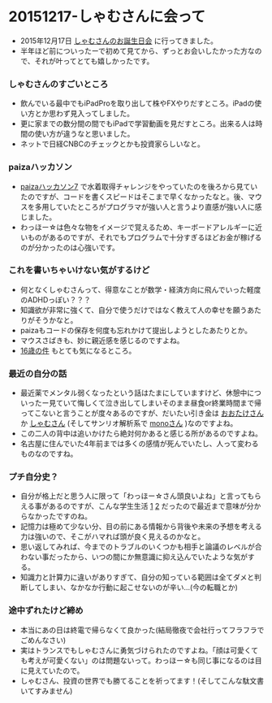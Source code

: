 ﻿# 20151217-しゃむさんに会って

* 2015年12月17日 [しゃむさんのお誕生日会](https://twitter.com/syamncat/status/677460394768658433) に行ってきました。
* 半年ほど前についったーで初めて見てから、ずっとお会いしたかった方なので、それが叶ってとても嬉しかったです。

### しゃむさんのすごいところ
* 飲んでいる最中でもiPadProを取り出して株やFXやりだすところ。iPadの使い方とか思わず見入ってしました。
* 更に家までの数分間の間でもiPadで学習動画を見だすところ。出来る人は時間の使い方が違うなと思いました。
* ネットで日経CNBCのチェックとかも投資家らしいなと。

### paizaハッカソン
* [paizaハッカソン7](https://paiza.jp/poh/ando) で水着取得チャレンジをやっていたのを後ろから見ていたのですが、コードを書くスピードはそこまで早くなかったなと。後、マウスを多用していたところがプログラマが強い人と言うより直感が強い人に感じました。
* わっほー☆は色々な物をイメージで覚えるため、キーボードアレルギーに近いものがあるのですが、それでもプログラムで十分すぎるほどお金が稼げるのが分かったのは心強いです。

### これを書いちゃいけない気がするけど
* 何となくしゃむさんって、得意なことが数学・経済方向に飛んでいった軽度のADHDっぽい？？？
* 知識欲が非常に強くて、自分で使うだけではなく教えて人の幸せを願うあたりがそうかなと。
* paizaもコードの保存を何度も忘れかけて提出しようとしたあたりとか。
* マウスさばきも、妙に親近感を感じるのですよね。
* [16歳の件](http://saku.io/goodbye-20-years-old/) もとても気になるところ。

### 最近の自分の話
* 最近薬でメンタル弱くなったという話はたまにしていますけど、休憩中についったー見ていて悔しくて泣き出してしまいそのまま昼食or終業時間まで帰ってこないと言うことが度々あるのですが、だいたい引き金は [おおたけさん](https://twitter.com/ohtaket/) か [しゃむさん](https://twitter.com/syamncat/) (そしてサンリオ解析系で [monoさん](https://twitter.com/mono0x/) )なのですよね。
* この二人の背中は追いかけたら絶対何かあると感じる所があるのですよね。
* 名古屋に住んでいた4年前までは多くの感情が死んでいたし、人って変わるものなのですね。

### プチ自分史？
* 自分が格上だと思う人に限って「わっほー☆さん頭良いよね」と言ってもらえる事があるのですが、こんな学生生活 [1](https://twitter.com/wahho/status/678123272123191296) [2](https://twitter.com/wahho/status/678125811757531136) だったので最近まで意味が分からなかったですのね。
* 記憶力は極めて少ない分、目の前にある情報から背後や未来の予想を考える力は強いので、そこがハマれば頭が良く見えるのかなと。
* 思い返してみれば、今までのトラブルのいくつかも相手と論議のレベルが合わない事だったから、いつの間にか無意識に抑え込んでいたような気がする。
* 知識力と計算力に違いがありすぎて、自分の知っている範囲は全てダメと判断してしまい、なかなか行動に起こせないのが辛い…(今の転職とか)

### 途中ずれたけど締め
* 本当にあの日は終電で帰らなくて良かった(結局徹夜で会社行ってフラフラでごめんなさい)
* 実はトランスでもしゃむさんに勇気づけられたのですよね。「顔は可愛くても考えが可愛くない」のは問題ないって。わっほー☆も同じ事になるのは目に見えていたので。
* しゃむさん、投資の世界でも勝てることを祈ってます！(そしてこんな駄文書いてすみません)
